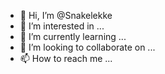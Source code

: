 - 👋 Hi, I’m @Snakelekke
- 👀 I’m interested in ...
- 🌱 I’m currently learning ...
- 💞️ I’m looking to collaborate on ...
- 📫 How to reach me ...

<!---
Snakelekke/Snakelekke is a ✨ special ✨ repository because its `README.md` (this file) appears on your GitHub profile.
You can click the Preview link to take a look at your changes.
--->
